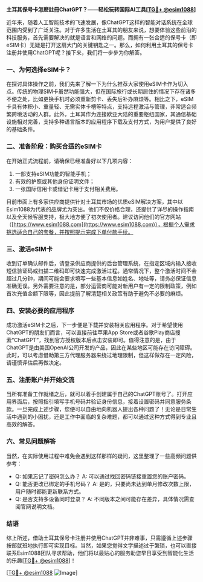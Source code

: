 **土耳其保号卡怎麽註冊ChatGPT？——轻松玩转国际AI工具[[TG💪+ @esim1088](https://t.me/s/esim1088)]**

近年来，随着人工智能技术的飞速发展，像ChatGPT这样的智能对话系统在全球范围内受到了广泛关注。对于许多生活在土耳其的朋友来说，想要体验这些前沿的科技服务，首先需要解决的就是语言和网络的问题。而拥有一张合适的保号卡（即eSIM卡）无疑是打开这扇大门的关键钥匙之一。那么，如何利用土耳其的保号卡注册并使用ChatGPT呢？接下来，我们将一步步为你解答。

### 一、为何选择eSIM卡？

在探讨具体操作之前，我们先来了解一下为什么推荐大家使用eSIM卡作为切入点。传统的物理SIM卡虽然功能强大，但在国际旅行或长期居住的情况下存在诸多不便之处，比如更换手机时必须重新剪卡、丢失后补办麻烦等。相比之下，eSIM卡具有体积小、重量轻、无需实体卡槽等特点，支持远程激活与管理，非常适合频繁跨境活动的人群。此外，土耳其作为连接欧亚大陆的重要枢纽国家，其通信基础设施相对完善，支持多种语言版本的应用程序下载及支付方式，为用户提供了良好的基础条件。

### 二、准备阶段：购买合适的eSIM卡

在开始正式流程前，请确保已经准备好以下几项内容：
1. 一部支持eSIM功能的智能手机；
2. 有效的护照或其他身份证明文件；
3. 一张国际信用卡或借记卡用于支付相关费用。

目前市面上有多家供应商提供针对土耳其市场的优质eSIM解决方案，其中以Esim1088为代表的品牌尤为突出。他们不仅价格合理，还提供了详尽的操作指南以及全天候客服支持，极大地方便了初次使用者。建议访问他们的官方网站（[https://www.esim1088.com](https://www.esim1088.com)），根据个人需求挑选适合自己的套餐，并按照提示完成下单付款手续。

### 三、激活eSIM卡

收到订单确认邮件后，请登录供应商提供的后台管理系统，在指定区域内输入接收短信验证码或扫描二维码即可快速完成激活过程。通常情况下，整个激活时间不会超过几分钟，期间可能会要求填写一些基本信息如姓名、地址等，请务必保证信息准确无误。另外需要注意的是，部分运营商可能对新用户有一定的限制政策，例如首次充值金额下限等，因此提前了解清楚相关政策有助于避免不必要的麻烦。

### 四、安装必要的应用程序

成功激活eSIM卡之后，下一步便是下载并安装相关应用程序。对于希望使用ChatGPT的朋友们而言，可以直接前往苹果App Store或者谷歌Play商店搜索“ChatGPT”，找到官方授权版本后点击安装即可。值得注意的是，由于ChatGPT是由美国OpenAI公司开发的产品，因此在某些地区可能存在访问障碍。此时，可以考虑借助第三方代理服务器来绕过地理限制，但这样做存在一定风险，请谨慎评估后再做决定。

### 五、注册账户并开始交流

当所有准备工作就绪之后，就可以着手创建属于自己的ChatGPT账号了。打开应用界面后，按照指引填写手机号码并验证身份信息，接着设置密码并同意服务条款。一旦完成上述步骤，您便可以自由地向机器人提出各种问题了！无论是日常生活中遇到的小困扰，还是工作中面临的复杂难题，都可以通过这种方式得到专业且高效的解答。

### 六、常见问题解答

当然，在实际使用过程中难免会遇到这样那样的疑问，这里整理了一些高频问题供参考：
- Q: 如果忘记了密码怎么办？
   A: 可以通过找回密码链接重置您的账户密码。
- Q: 能否更改已绑定的手机号码？
   A: 是的，只要尚未达到单月修改次数上限，用户随时都能更新联系方式。
- Q: 是否支持多设备同时登录？
   A: 不同版本之间可能存在差异，具体情况需查阅官网说明文档。

### 结语

综上所述，借助土耳其保号卡注册并使用ChatGPT并非难事，只需遵循上述步骤按部就班地执行即可实现目标。当然，如果您觉得文字描述过于繁琐，也可以直接联系Esim1088团队寻求帮助，他们将以最贴心的服务助您早日享受到智能化生活的乐趣[[TG💪+ @esim1088](https://t.me/s/esim1088)]！

[[TG💪+ @esim1088](https://t.me/s/esim1088) ![Image](https://i.postimg.cc/4NQfJmqS/Snipaste-2025-05-13-00-14-12.png)]
